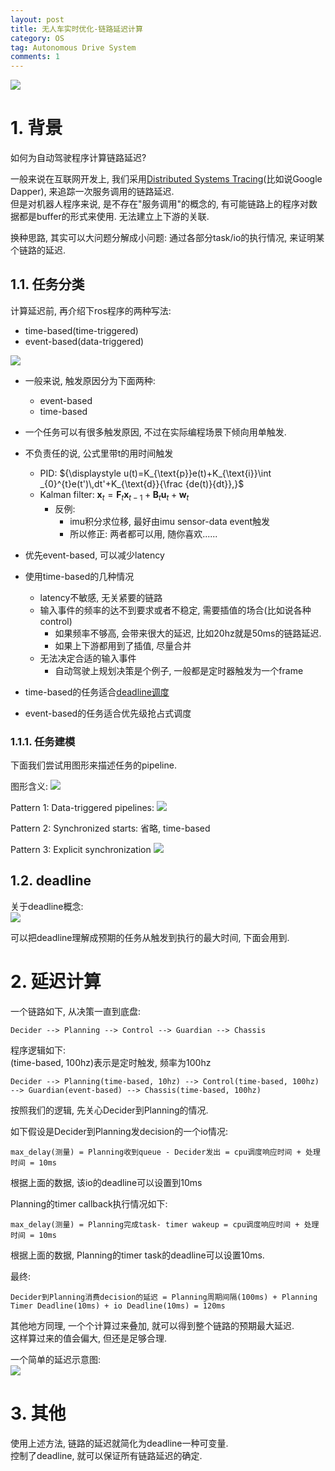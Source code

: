 ```yaml
---
layout: post
title: 无人车实时优化-链路延迟计算
category: OS
tag: Autonomous Drive System
comments: 1
---
```


![](http://blog.iotwrt.com/images/realtime2.svg)

# 1. 背景
 
如何为自动驾驶程序计算链路延迟?

一般来说在互联网开发上, 我们采用[Distributed Systems Tracing](https://research.google.com/archive/papers/dapper-2010-1.pdf)(比如说Google Dapper), 来追踪一次服务调用的链路延迟.  
但是对机器人程序来说, 是不存在"服务调用"的概念的, 有可能链路上的程序对数据都是buffer的形式来使用. 无法建立上下游的关联.  

换种思路, 其实可以大问题分解成小问题: 通过各部分task/io的执行情况, 来证明某个链路的延迟.   

## 1.1. 任务分类

计算延迟前, 再介绍下ros程序的两种写法:
* time-based(time-triggered)
* event-based(data-triggered)

![](http://blog.iotwrt.com/images/task2.png)

* 一般来说, 触发原因分为下面两种:
    * event-based 
    * time-based
* 一个任务可以有很多触发原因, 不过在实际编程场景下倾向用单触发.
* 不负责任的说, 公式里带t的用时间触发
    * PID: ${\displaystyle u(t)=K_{\text{p}}e(t)+K_{\text{i}}\int _{0}^{t}e(t')\,dt'+K_{\text{d}}{\frac {de(t)}{dt}},}$
    *  Kalman filter: ${\displaystyle \mathbf {x} _{t}=\mathbf {F} _{t}\mathbf {x} _{t-1}+\mathbf {B} _{t}\mathbf {u} _{t}+\mathbf {w} _{t}}$
        * 反例: 
            * imu积分求位移, 最好由imu sensor-data event触发
            * 所以修正: 两者都可以用, 随你喜欢......
* 优先event-based, 可以减少latency
* 使用time-based的几种情况
    * latency不敏感, 无关紧要的链路
    * 输入事件的频率的达不到要求或者不稳定, 需要插值的场合(比如说各种control)
        * 如果频率不够高, 会带来很大的延迟, 比如20hz就是50ms的链路延迟.
        * 如果上下游都用到了插值, 尽量合并
    * 无法决定合适的输入事件
        * 自动驾驶上规划决策是个例子, 一般都是定时器触发为一个frame

* time-based的任务适合[deadline调度](http://www.wowotech.net/process_management/deadline-scheduler-1.html)
* event-based的任务适合优先级抢占式调度
  
### 1.1.1. 任务建模

下面我们尝试用图形来描述任务的pipeline.

图形含义:
![](http://blog.iotwrt.com/images/task3.png)


Pattern 1: Data-triggered pipelines:
![](http://blog.iotwrt.com/images/task4.png)

Pattern 2: Synchronized starts:
省略, time-based

Pattern 3: Explicit synchronization
![](http://blog.iotwrt.com/images/task5.png)



## 1.2. deadline

关于deadline概念:  
![](http://blog.iotwrt.com/images/deadline.png)

可以把deadline理解成预期的任务从触发到执行的最大时间, 下面会用到.

# 2. 延迟计算


一个链路如下, 从决策一直到底盘:
````
Decider --> Planning --> Control --> Guardian --> Chassis
````

程序逻辑如下:  
(time-based, 100hz)表示是定时触发, 频率为100hz
````
Decider --> Planning(time-based, 10hz) --> Control(time-based, 100hz) --> Guardian(event-based) --> Chassis(time-based, 100hz)
````

按照我们的逻辑, 先关心Decider到Planning的情况.

如下假设是Decider到Planning发decision的一个io情况:
````
max_delay(测量) = Planning收到queue - Decider发出 = cpu调度响应时间 + 处理时间 = 10ms
````
根据上面的数据, 该io的deadline可以设置到10ms

Planning的timer callback执行情况如下:  
```
max_delay(测量) = Planning完成task- timer wakeup = cpu调度响应时间 + 处理时间 = 10ms
```
根据上面的数据, Planning的timer task的deadline可以设置10ms.


最终: 
```
Decider到Planning消费decision的延迟 = Planning周期间隔(100ms) + Planning Timer Deadline(10ms) + io Deadline(10ms) = 120ms
```

其他地方同理, 一个个计算过来叠加, 就可以得到整个链路的预期最大延迟.  
这样算过来的值会偏大, 但还是足够合理.

一个简单的延迟示意图:  
![](http://blog.iotwrt.com/images/realtime5.svg)

# 3. 其他

使用上述方法, 链路的延迟就简化为deadline一种可变量.  
控制了deadline, 就可以保证所有链路延迟的确定.

<!-- * 不做实时性优化, deadline是不可确定/不可控的, 从而所有链路的预期最大延迟也都是不可确定.
    * "CPU分配与任务调度"算是一项实时性优化.
* 即时是做了实时性优化, 也不能保证task/io的执行就不会超过deadline
    * 所以要使用deadline监控, 以此反馈指导程序设计
    * 最终要做到deadline在99.99%情况下都不会被突破 -->


